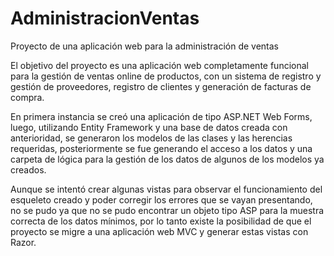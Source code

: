 # AdministracionVentas
Proyecto de una aplicación web para la administración de ventas

El objetivo del proyecto es una aplicación web completamente funcional para la gestión de ventas online de productos, con un sistema de registro y gestión de proveedores, 
registro de clientes y generación de facturas de compra.

En primera instancia se creó una aplicación de tipo ASP.NET Web Forms, luego, utilizando Entity Framework y una base de datos creada con anterioridad, se generaron los 
modelos de las clases y las herencias requeridas, posteriormente se fue generando el acceso a los datos y una carpeta de lógica para la gestión de los datos de algunos de 
los modelos ya creados.

Aunque se intentó crear algunas vistas para observar el funcionamiento del esqueleto creado y poder corregir los errores que se vayan presentando, no se pudo ya que no se pudo 
encontrar un objeto tipo ASP para la muestra correcta de los datos mínimos, por lo tanto existe la posibilidad de que el proyecto se migre a una aplicación web MVC y generar 
estas vistas con Razor.

